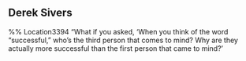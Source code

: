 ## Derek Sivers 
%% Location3394 
“What if you asked, ‘When you think of the word “successful,” who’s the third person that comes to mind? Why are they actually more successful than the first person that came to mind?’ 